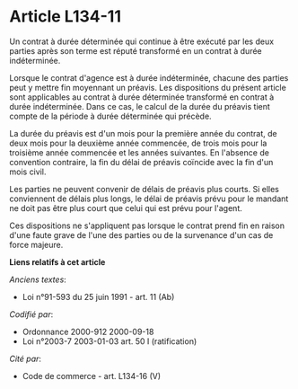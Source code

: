 # Article L134-11

Un contrat à durée déterminée qui continue à être exécuté par les deux parties après son terme est réputé transformé en un
contrat à durée indéterminée.

Lorsque le contrat d'agence est à durée indéterminée, chacune des parties peut y mettre fin moyennant un préavis. Les
dispositions du présent article sont applicables au contrat à durée déterminée transformé en contrat à durée indéterminée.
Dans ce cas, le calcul de la durée du préavis tient compte de la période à durée déterminée qui précède.

La durée du préavis est d'un mois pour la première année du contrat, de deux mois pour la deuxième année commencée, de trois
mois pour la troisième année commencée et les années suivantes. En l'absence de convention contraire, la fin du délai de
préavis coïncide avec la fin d'un mois civil.

Les parties ne peuvent convenir de délais de préavis plus courts. Si elles conviennent de délais plus longs, le délai de
préavis prévu pour le mandant ne doit pas être plus court que celui qui est prévu pour l'agent.

Ces dispositions ne s'appliquent pas lorsque le contrat prend fin en raison d'une faute grave de l'une des parties ou de la
survenance d'un cas de force majeure.

**Liens relatifs à cet article**

_Anciens textes_:

  - Loi n°91-593 du 25 juin 1991 - art. 11 (Ab)

_Codifié par_:

  - Ordonnance 2000-912 2000-09-18
  - Loi n°2003-7 2003-01-03 art. 50 I (ratification)

_Cité par_:

  - Code de commerce - art. L134-16 (V)
